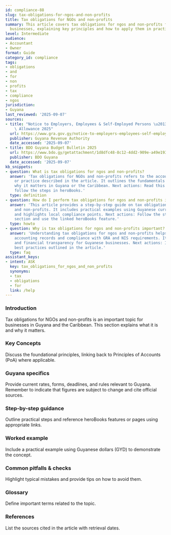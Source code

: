 ```yaml
---
id: compliance-88
slug: tax-obligations-for-ngos-and-non-profits
title: Tax obligations for NGOs and non-profits
summary: This article covers tax obligations for ngos and non-profits for Guyanese
  businesses, explaining key principles and how to apply them in practice.
level: Intermediate
audience:
- Accountant
- Owner
format: Guide
category_id: compliance
tags:
- obligations
- and
- for
- non
- profits
- tax
- compliance
- ngos
jurisdiction:
- Guyana
last_reviewed: '2025-09-07'
sources:
- title: "Notice to Employers, Employees & Self-Employed Persons \u2013 Revised Personal\
    \ Allowance 2025"
  url: https://www.gra.gov.gy/notice-to-employers-employees-self-employed-persons-revised-personal-allowance-and-deductions-for-income-tax-2025-copy/
  publisher: Guyana Revenue Authority
  date_accessed: '2025-09-07'
- title: BDO Guyana Budget Bulletin 2025
  url: https://www.bdo.gy/getattachment/1d8dfc48-8c12-4dd2-909e-a49e19392cf4/BDO-Guyana-Budget-Bulletin-2025.pdf
  publisher: BDO Guyana
  date_accessed: '2025-09-07'
kb_snippets:
- question: What is tax obligations for ngos and non-profits?
  answer: 'Tax obligations for NGOs and non-profits refers to the accounting concept
    or practice described in the article. It outlines the fundamentals and explains
    why it matters in Guyana or the Caribbean. Next actions: Read this article and
    follow the steps in heroBooks.'
  type: definition
- question: How do I perform tax obligations for ngos and non-profits in heroBooks?
  answer: 'This article provides a step-by-step guide on tax obligations for ngos
    and non-profits. It includes practical examples using Guyanese currency (GYD)
    and highlights local compliance points. Next actions: Follow the step-by-step
    section and use the linked heroBooks feature.'
  type: howto
- question: Why is tax obligations for ngos and non-profits important?
  answer: 'Understanding tax obligations for ngos and non-profits helps ensure accurate
    accounting records and compliance with GRA and NIS requirements. It improves decision-making
    and financial transparency for Guyanese businesses. Next actions: Implement the
    best practices outlined in the article.'
  type: faq
assistant_keys:
- intent: ASK
  key: tax_obligations_for_ngos_and_non_profits
  synonyms:
  - tax
  - obligations
  - for
  link: /help
---
```


### Introduction
Tax obligations for NGOs and non-profits is an important topic for businesses in Guyana and the Caribbean. This section explains what it is and why it matters.

### Key Concepts
Discuss the foundational principles, linking back to Principles of Accounts (PoA) where applicable.

### Guyana specifics
Provide current rates, forms, deadlines, and rules relevant to Guyana. Remember to indicate that figures are subject to change and cite official sources.

### Step-by-step guidance
Outline practical steps and reference heroBooks features or pages using appropriate links.

### Worked example
Include a practical example using Guyanese dollars (GYD) to demonstrate the concept.

### Common pitfalls & checks
Highlight typical mistakes and provide tips on how to avoid them.

### Glossary
Define important terms related to the topic.

### References
List the sources cited in the article with retrieval dates.